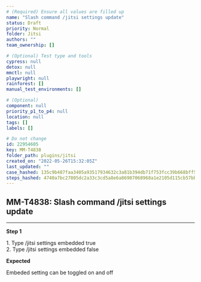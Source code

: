 ```yaml
---
# (Required) Ensure all values are filled up
name: "Slash command /jitsi settings update"
status: Draft
priority: Normal
folder: Jitsi
authors: ""
team_ownership: []

# (Optional) Test type and tools
cypress: null
detox: null
mmctl: null
playwright: null
rainforest: []
manual_test_environments: []

# (Optional)
component: null
priority_p1_to_p4: null
location: null
tags: []
labels: []

# Do not change
id: 22954605
key: MM-T4838
folder_path: plugins/jitsi
created_on: "2022-05-26T15:32:05Z"
last_updated: ""
case_hashed: 135c9b487faa3405a93517934632c3a81b394db71f753fcc39b668bff5326ae8815b76bd2e520ea352acd017a2edf3f7
steps_hashed: 4740a7bc27805dc2a33c3cd5a8e6a86907068968a1e2105d115cb57bb40c18472c2089011c2bd76f138a1713e83b773c
---
```


## MM-T4838: Slash command /jitsi settings update

---

**Step 1**

1\. Type /jitsi settings embedded true\
2\. Type /jitsi settings embedded false

**Expected**

Embeded setting can be toggled on and off
